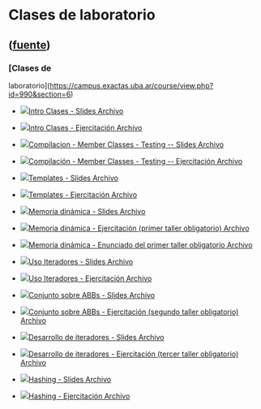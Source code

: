 # Clases de laboratorio
([fuente](https://campus.exactas.uba.ar/course/view.php?id=990&section=6))
---
### [Clases de
laboratorio](https://campus.exactas.uba.ar/course/view.php?id=990&section=6)

  - [![ ](https://campus.exactas.uba.ar/theme/image.php/aardvark/core/1524752928/f/pdf-24)Intro Clases - Slides Archivo](https://campus.exactas.uba.ar/mod/resource/view.php?id=59962)

  - [![ ](https://campus.exactas.uba.ar/theme/image.php/aardvark/core/1524752928/f/archive-24)Intro Clases - Ejercitación Archivo](https://campus.exactas.uba.ar/mod/resource/view.php?id=59963)

  - [![ ](https://campus.exactas.uba.ar/theme/image.php/aardvark/core/1524752928/f/pdf-24)Compilacion - Member Classes - Testing -- Slides Archivo](https://campus.exactas.uba.ar/mod/resource/view.php?id=60293)

  - [![ ](https://campus.exactas.uba.ar/theme/image.php/aardvark/core/1524752928/f/archive-24)Compilación - Member Classes - Testing -- Ejercitación Archivo](https://campus.exactas.uba.ar/mod/resource/view.php?id=60295)

  - [![ ](https://campus.exactas.uba.ar/theme/image.php/aardvark/core/1524752928/f/pdf-24)Templates - Slides Archivo](https://campus.exactas.uba.ar/mod/resource/view.php?id=60714)

  - [![ ](https://campus.exactas.uba.ar/theme/image.php/aardvark/core/1524752928/f/archive-24)Templates - Ejercitación Archivo](https://campus.exactas.uba.ar/mod/resource/view.php?id=60716)

  - [![ ](https://campus.exactas.uba.ar/theme/image.php/aardvark/core/1524752928/f/pdf-24)Memoria dinámica - Slides Archivo](https://campus.exactas.uba.ar/mod/resource/view.php?id=61022)

  - [![ ](https://campus.exactas.uba.ar/theme/image.php/aardvark/core/1524752928/f/archive-24)Memoria dinámica - Ejercitación (primer taller obligatorio) Archivo](https://campus.exactas.uba.ar/mod/resource/view.php?id=61023)

  - [![ ](https://campus.exactas.uba.ar/theme/image.php/aardvark/core/1524752928/f/pdf-24)Memoria dinámica - Enunciado del primer taller obligatorio Archivo](https://campus.exactas.uba.ar/mod/resource/view.php?id=61219)

  - [![ ](https://campus.exactas.uba.ar/theme/image.php/aardvark/core/1524752928/f/pdf-24)Uso Iteradores - Slides Archivo](https://campus.exactas.uba.ar/mod/resource/view.php?id=61299)

  - [![ ](https://campus.exactas.uba.ar/theme/image.php/aardvark/core/1524752928/f/archive-24)Uso Iteradores - Ejercitación Archivo](https://campus.exactas.uba.ar/mod/resource/view.php?id=61300)

  - [![ ](https://campus.exactas.uba.ar/theme/image.php/aardvark/core/1524752928/f/pdf-24)Conjunto sobre ABBs - Slides Archivo](https://campus.exactas.uba.ar/mod/resource/view.php?id=62179)

  - [![ ](https://campus.exactas.uba.ar/theme/image.php/aardvark/core/1524752928/f/archive-24)Conjunto sobre ABBs - Ejercitación (segundo taller obligatorio) Archivo](https://campus.exactas.uba.ar/mod/resource/view.php?id=62180)

  - [![ ](https://campus.exactas.uba.ar/theme/image.php/aardvark/core/1524752928/f/pdf-24)Desarrollo de iteradores - Slides Archivo](https://campus.exactas.uba.ar/mod/resource/view.php?id=62731)

  - [![ ](https://campus.exactas.uba.ar/theme/image.php/aardvark/core/1524752928/f/archive-24)Desarrollo de iteradores - Ejercitación (tercer taller obligatorio) Archivo](https://campus.exactas.uba.ar/mod/resource/view.php?id=62497)

  - [![ ](https://campus.exactas.uba.ar/theme/image.php/aardvark/core/1524752928/f/pdf-24)Hashing - Slides Archivo](https://campus.exactas.uba.ar/mod/resource/view.php?id=62732)

  - [![ ](https://campus.exactas.uba.ar/theme/image.php/aardvark/core/1524752928/f/archive-24)Hashing - Ejercitación Archivo](https://campus.exactas.uba.ar/mod/resource/view.php?id=62733)

